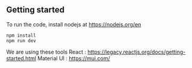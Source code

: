 ## Getting started

To run the code, install nodejs at https://nodejs.org/en

```
npm install
npm run dev
```

We are using these tools
React : https://legacy.reactjs.org/docs/getting-started.html 
Material UI : https://mui.com/
